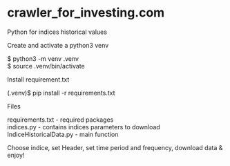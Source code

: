 # crawler_for_investing.com
Python for indices historical values

Create and activate a python3 venv

$ python3 -m venv .venv <br />
$ source .venv/bin/activate<br />

Install requirement.txt

(.venv)$ pip install -r requirements.txt


Files

requirements.txt - required packages <br />
indices.py - contains indices parameters to download <br />
IndiceHistoricalData.py - main function <br />

Choose indice, set Header, set time period and frequency, download data & enjoy! 
